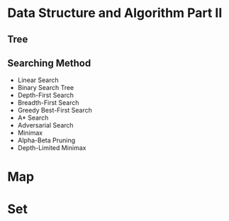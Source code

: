 # Data Structure and Algorithm Part II

## Tree

## Searching Method
- Linear Search
- Binary Search Tree
- Depth-First Search
- Breadth-First Search
- Greedy Best-First Search
- A* Search
- Adversarial Search
- Minimax
- Alpha-Beta Pruning
- Depth-Limited Minimax

# Map

# Set

